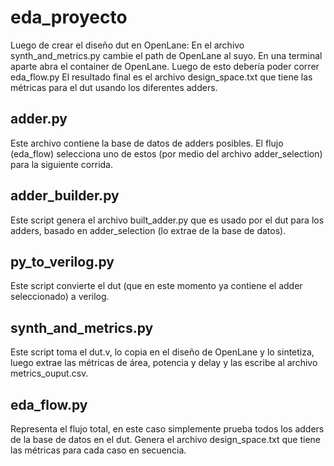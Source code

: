 # eda_proyecto
Luego de crear el diseño dut en OpenLane:
En el archivo synth_and_metrics.py cambie el path de OpenLane al suyo.
En una terminal aparte abra el container de OpenLane.
Luego de esto debería poder correr eda_flow.py
El resultado final es el archivo design_space.txt que tiene las métricas para el dut usando los diferentes adders.
## adder.py
Este archivo contiene la base de  datos de adders posibles. El flujo (eda_flow) selecciona uno de estos (por medio del archivo adder_selection) para la siguiente corrida.
## adder_builder.py
Este script genera el archivo built_adder.py que es usado por el dut para los adders, basado en adder_selection (lo extrae de la base de datos).
## py_to_verilog.py
Este script convierte el dut (que en este momento ya contiene el adder seleccionado) a verilog.
## synth_and_metrics.py
Este script toma el dut.v, lo copia en el diseño de OpenLane y lo sintetiza, luego extrae las métricas de área, potencia y delay y las
escribe al archivo metrics_ouput.csv.
## eda_flow.py 
Representa el flujo total, en este caso simplemente prueba todos los adders de la base de datos en el dut. Genera el archivo design_space.txt que tiene las métricas para cada caso en secuencia.
